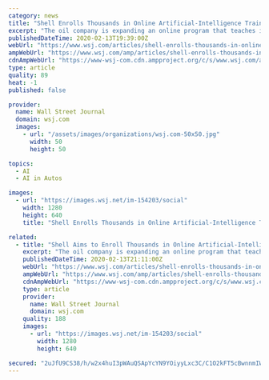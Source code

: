 ```yaml
---
category: news
title: "Shell Enrolls Thousands in Online Artificial-Intelligence Training"
excerpt: "The oil company is expanding an online program that teaches its employees artificial-intelligence skills, part of an effort to cut costs, improve business processes and generate revenue."
publishedDateTime: 2020-02-13T19:39:00Z
webUrl: "https://www.wsj.com/articles/shell-enrolls-thousands-in-online-artificial-intelligence-training-11581622566"
ampWebUrl: "https://www.wsj.com/amp/articles/shell-enrolls-thousands-in-online-artificial-intelligence-training-11581622566"
cdnAmpWebUrl: "https://www-wsj-com.cdn.ampproject.org/c/s/www.wsj.com/amp/articles/shell-enrolls-thousands-in-online-artificial-intelligence-training-11581622566"
type: article
quality: 89
heat: -1
published: false

provider:
  name: Wall Street Journal
  domain: wsj.com
  images:
    - url: "/assets/images/organizations/wsj.com-50x50.jpg"
      width: 50
      height: 50

topics:
  - AI
  - AI in Autos

images:
  - url: "https://images.wsj.net/im-154203/social"
    width: 1280
    height: 640
    title: "Shell Enrolls Thousands in Online Artificial-Intelligence Training"

related:
  - title: "Shell Aims to Enroll Thousands in Online Artificial-Intelligence Training"
    excerpt: "The oil company is expanding an online program that teaches its employees artificial-intelligence skills, part of an effort to cut costs, improve business processes and generate revenue."
    publishedDateTime: 2020-02-13T21:11:00Z
    webUrl: "https://www.wsj.com/articles/shell-enrolls-thousands-in-online-artificial-intelligence-training-11581622566"
    ampWebUrl: "https://www.wsj.com/amp/articles/shell-enrolls-thousands-in-online-artificial-intelligence-training-11581622566"
    cdnAmpWebUrl: "https://www-wsj-com.cdn.ampproject.org/c/s/www.wsj.com/amp/articles/shell-enrolls-thousands-in-online-artificial-intelligence-training-11581622566"
    type: article
    provider:
      name: Wall Street Journal
      domain: wsj.com
    quality: 188
    images:
      - url: "https://images.wsj.net/im-154203/social"
        width: 1280
        height: 640

secured: "2uJfU9CS38/h/w2x4huI3pWAuQSApYcYN9YOiyyLxc3C/C1O2kFT5cBwnnmIWVVnWy8c3O0ONd0jaEqF7+atsBNnBgYQr7YsezcRmvcrboK6oorpfswwlaB3jBl2fx6+n2su2deMNlJEzdC57E7UaYpMvfpGMtqLfQuJtYDLe95FxFH0zP2IABUbqubo/y/GoOJcukXuF7HHFjebKMqs+PMdBDern0ZnxmScTVtJPewyIJSrGaWTMQGDVChyVhyPDrHqct1WM0sTCunsgF87FS6zpz6mjEaRJGHuQ5X4MHAabvURCHgL9WiHMYhyqfBUiD1X8d0M3jVj9p/ZbUD42D1ccDrOSIF/2i4cJ7J4ClTZXR1DEgeJ1cY9bcMYQzktc2XqPUo478GseNJLRs3KHtVfZ10nSIUa3wuyvWAIAjOnTasmi3ue6e4YKyZs7lAD8rldb7fSjasQW2TzxjBYlZ0F5yjJGa6cizQBwmnNQ6s=;2WKCCjNoJsUkb0NQ2L4QRw=="
---
```


